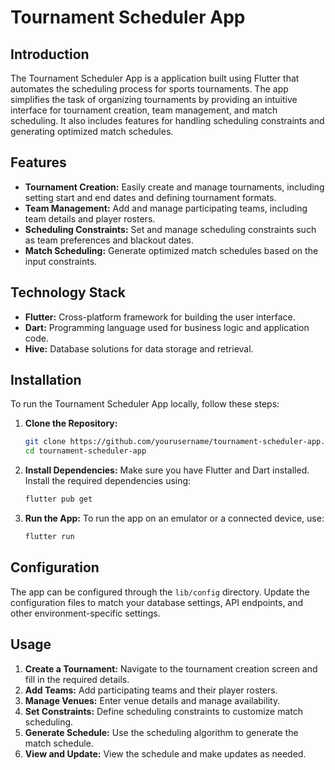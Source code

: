 

# Tournament Scheduler App

## Introduction

The Tournament Scheduler App is a application built using Flutter that automates the scheduling process for sports tournaments. The app simplifies the task of organizing tournaments by providing an intuitive interface for tournament creation, team management, and match scheduling. It also includes features for handling scheduling constraints and generating optimized match schedules.

## Features

- **Tournament Creation:** Easily create and manage tournaments, including setting start and end dates and defining tournament formats.
- **Team Management:** Add and manage participating teams, including team details and player rosters.
- **Scheduling Constraints:** Set and manage scheduling constraints such as team preferences and blackout dates.
- **Match Scheduling:** Generate optimized match schedules based on the input constraints.

## Technology Stack

- **Flutter:** Cross-platform framework for building the user interface.
- **Dart:** Programming language used for business logic and application code.
- **Hive:** Database solutions for data storage and retrieval.

## Installation

To run the Tournament Scheduler App locally, follow these steps:

1. **Clone the Repository:**
   ```bash
   git clone https://github.com/yourusername/tournament-scheduler-app.git
   cd tournament-scheduler-app
   ```

2. **Install Dependencies:**
   Make sure you have Flutter and Dart installed. Install the required dependencies using:
   ```bash
   flutter pub get
   ```

3. **Run the App:**
   To run the app on an emulator or a connected device, use:
   ```bash
   flutter run
   ```

## Configuration

The app can be configured through the `lib/config` directory. Update the configuration files to match your database settings, API endpoints, and other environment-specific settings.

## Usage

1. **Create a Tournament:** Navigate to the tournament creation screen and fill in the required details.
2. **Add Teams:** Add participating teams and their player rosters.
3. **Manage Venues:** Enter venue details and manage availability.
4. **Set Constraints:** Define scheduling constraints to customize match scheduling.
5. **Generate Schedule:** Use the scheduling algorithm to generate the match schedule.
6. **View and Update:** View the schedule and make updates as needed.





